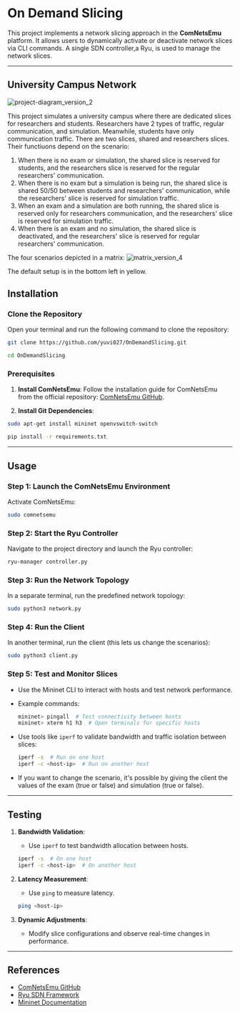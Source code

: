 # On Demand Slicing
This project implements a network slicing approach in the **ComNetsEmu** platform. It allows users to dynamically activate or deactivate network slices via CLI commands. A single SDN controller,a Ryu, is used to manage the network slices.

---

## **University Campus Network**
![project-diagram_version_2](https://github.com/user-attachments/assets/1cfa6fbe-4ad9-4b53-a04b-e418e9eedb01)

This project simulates a university campus where there are dedicated slices for researchers and students. Researchers have 2 types of traffic, regular communication, and simulation. Meanwhile, students have only communication traffic. There are two slices, shared and researchers slices. Their functiuons depend on the scenario:

1. When there is no exam or simulation, the shared slice is reserved for students, and the researchers slice is reserved for the regular researchers' communication.
2. When there is no exam but a simulation is being run, the shared slice is shared 50/50 between students and researchers' communication, while the researchers' slice is reserved for simulation traffic.
3. When an exam and a simulation are both running, the shared slice is reserved only for researchers communication, and the researchers' slice is reserved for simulation traffic.
4. When there is an exam and no simulation, the shared slice is deactivated, and the researchers' slice is reserved for regular researchers' communication.

The four scenarios depicted in a matrix:
![matrix_version_4](https://github.com/user-attachments/assets/496e5e34-02e6-435b-952b-74b7d53f1000)

The default setup is in the bottom left in yellow.


## **Installation**

### Clone the Repository 
Open your terminal and run the following command to clone the repository:

```bash
git clone https://github.com/yuvi027/OnDemandSlicing.git

cd OnDemandSlicing
```
### Prerequisites 

1. **Install ComNetsEmu**:
   Follow the installation guide for ComNetsEmu from the official repository: [ComNetsEmu GitHub](https://github.com/stevelorenz/comnetsemu).
   
1. **Install Git Dependencies**:
```bash
sudo apt-get install mininet openvswitch-switch

pip install -r requirements.txt
```
---

## **Usage**

### Step 1: Launch the ComNetsEmu Environment

Activate ComNetsEmu:

```bash
sudo comnetsemu
```

### Step 2: Start the Ryu Controller

Navigate to the project directory and launch the Ryu controller:

```bash
ryu-manager controller.py
```

### Step 3: Run the Network Topology

In a separate terminal, run the predefined network topology:

```bash
sudo python3 network.py
```

### Step 4: Run the Client

In another terminal, run the client (this lets us change the scenarios):

```bash
sudo python3 client.py
```

### Step 5: Test and Monitor Slices

- Use the Mininet CLI to interact with hosts and test network performance.
- Example commands:

  ```bash
  mininet> pingall  # Test connectivity between hosts
  mininet> xterm h1 h3  # Open terminals for specific hosts
  ```

- Use tools like `iperf` to validate bandwidth and traffic isolation between slices:

  ```bash
  iperf -s  # Run on one host
  iperf -c <host-ip>  # Run on another host
  ```
- If you want to change the scenario, it's possible by giving the client the values of the exam (true or false) and simulation (true or false).
---

## **Testing**

1. **Bandwidth Validation**:
   - Use `iperf` to test bandwidth allocation between hosts.
   ```bash
   iperf -s  # On one host
   iperf -c <host-ip>  # On another host
   ```

2. **Latency Measurement**:
   - Use `ping` to measure latency.
   ```bash
   ping <host-ip>
   ```

3. **Dynamic Adjustments**:
   - Modify slice configurations and observe real-time changes in performance.

---

## **References**

- [ComNetsEmu GitHub](https://github.com/stevelorenz/comnetsemu)
- [Ryu SDN Framework](https://ryu.readthedocs.io/en/latest/)
- [Mininet Documentation](http://mininet.org/walkthrough/)

